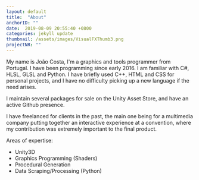 ```yaml
---
layout: default
title:  "About"
anchorID: ""
date:  2019-08-09 20:55:40 +0800
categories: jekyll update
thumbnail: /assets/images/VisualFXThumb3.png
projectNR: ""
---
```


My name is João Costa, I'm a graphics and tools programmer from Portugal. I have been programming since early 2016. I am familiar with C#, HLSL, GLSL and Python. I have briefly used C++, HTML and CSS for personal projects, and I have no difficulty picking up a new language if the need arises. 

I maintain several packages for sale on the Unity Asset Store, and have an active Github presence.

I have freelanced for clients in the past, the main one being for a multimedia company putting together an interactive experience at a convention, where my contribution was extremely important to the final product.

Areas of expertise:
 - Unity3D
 - Graphics Programming (Shaders)
 - Procedural Generation
 - Data Scraping/Processing (Python)
